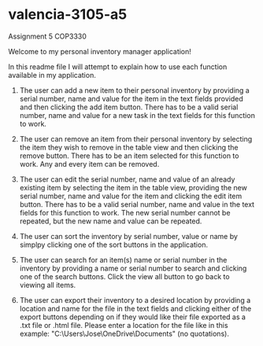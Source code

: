 # valencia-3105-a5
Assignment 5 COP3330

Welcome to my personal inventory manager application!

In this readme file I will attempt to explain how to use each function available in my application.

1. The user can add a new item to their personal inventory by providing a serial number, name and value 
for the item in the text fields provided and then clicking the add item button. There has to be a valid 
serial number, name and value for a new task in the text fields for this function to work.

2. The user can remove an item from their personal inventory by selecting the item they wish to remove
in the table view and then clicking the remove button. There has to be an item selected for this function
to work. Any and every item can be removed.

3. The user can edit the serial number, name and value of an already existing item by selecting the item
in the table view, providing the new serial number, name and value for the item and clicking the edit item
button. There has to be a valid serial number, name and value in the text fields for this function to work.
The new serial number cannot be repeated, but the new name and value can be repeated.

4. The user can sort the inventory by serial number, value or name by simplpy clicking one of the sort
buttons in the application.

5. The user can search for an item(s) name or serial number in the inventory by providing a name or serial
number to search and clicking one of the search buttons. Click the view all button to go back to viewing all
items.

6. The user can export their inventory to a desired location by providing a location and name for the file
in the text fields and clicking either of the export buttons depending on if they would like their file
exported as a .txt file or .html file. Please enter a location for the file like in this example: 
"C:\Users\Jose\OneDrive\Documents" (no quotations).
